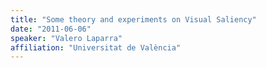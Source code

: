 ```yaml
---
title: "Some theory and experiments on Visual Saliency"
date: "2011-06-06"
speaker: "Valero Laparra"
affiliation: "Universitat de València"
---
```

